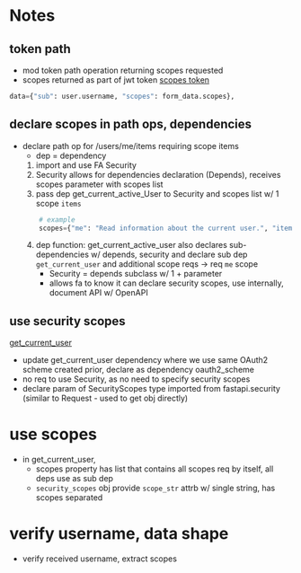 # Notes
## token path
- mod token path operation returning scopes requested
- scopes returned as part of jwt token
[scopes token](../server/queries/token.py)
```py
data={"sub": user.username, "scopes": form_data.scopes},
```
## declare scopes in path ops, dependencies
- declare path op for /users/me/items requiring scope items
    * dep = dependency
    1. import and use FA Security
    2. Security allows for dependencies declaration (Depends), receives scopes parameter with scopes list
    3. pass dep get_current_active_User to Security and scopes list w/ 1 scope `items`
    ```py
        # example
        scopes={"me": "Read information about the current user.", "items": "Read items.", 'user_calendar':'Read calendar.'},
    ```
    4. dep function: get_current_active_user also declares sub-dependencies w/ depends, security and declare sub dep `get_current_user` and additional scope reqs -> req `me` scope
        * Security = depends subclass w/ 1 + parameter
        - allows fa to know it can declare security scopes, use internally, document API w/ OpenAPI

## use security scopes
[get_current_user](../server/queries/users.py)
- update get_current_user dependency where we use same OAuth2 scheme created prior, declare as dependency oauth2_scheme
- no req to use Security, as no need to specify security scopes
- declare param of SecurityScopes type imported from fastapi.security (similar to Request - used to get obj directly)

# use scopes
- in get_current_user,
    * scopes property has list that contains all scopes req by itself, all deps use as sub dep
    * `security_scopes` obj provide `scope_str` attrb w/ single string, has scopes separated

# verify username, data shape
- verify received username, extract scopes
